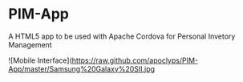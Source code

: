 PIM-App
=======

A HTML5 app to be used with Apache Cordova for Personal Invetory Management


![Mobile Interface](https://raw.github.com/apoclyps/PIM-App/master/Samsung%20Galaxy%20SII.jpg

